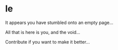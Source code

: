 # le

It appears you have stumbled onto an empty page...






All that is here is you, and the void...









Contribute if you want to make it better...
